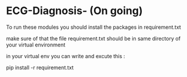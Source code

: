 # ECG-Diagnosis-  (On going)

To run these modules you should install the packages in requirement.txt

make sure of that the file requirement.txt should be in same directory of your virtual environment 

in your virtual env you can write and excute this :

pip install -r requirement.txt

